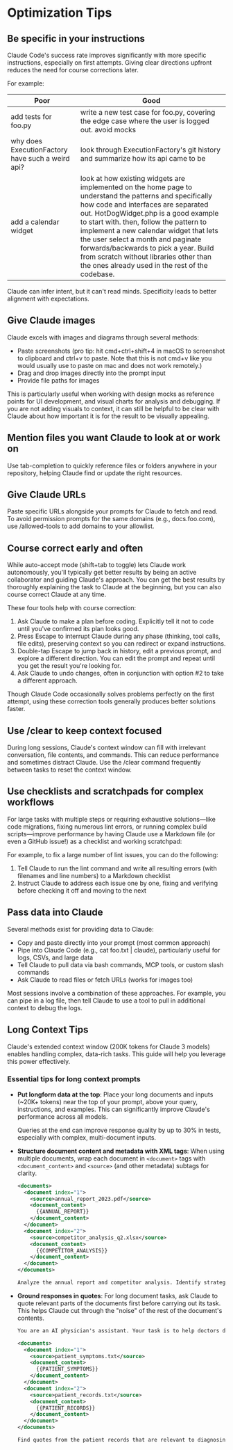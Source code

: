 # Optimization Tips

## Be specific in your instructions

Claude Code's success rate improves significantly with more specific instructions, especially on first attempts. Giving clear directions upfront reduces the need for course corrections later.

For example:

| Poor | Good |
| --- | --- |
| add tests for foo.py | write a new test case for foo.py, covering the edge case where the user is logged out. avoid mocks |
| why does ExecutionFactory have such a weird api? | look through ExecutionFactory's git history and summarize how its api came to be |
| add a calendar widget | look at how existing widgets are implemented on the home page to understand the patterns and specifically how code and interfaces are separated out. HotDogWidget.php is a good example to start with. then, follow the pattern to implement a new calendar widget that lets the user select a month and paginate forwards/backwards to pick a year. Build from scratch without libraries other than the ones already used in the rest of the codebase. |

Claude can infer intent, but it can't read minds. Specificity leads to better alignment with expectations.

## Give Claude images

Claude excels with images and diagrams through several methods:

- Paste screenshots (pro tip: hit cmd+ctrl+shift+4 in macOS to screenshot to clipboard and ctrl+v to paste. Note that this is not cmd+v like you would usually use to paste on mac and does not work remotely.)
- Drag and drop images directly into the prompt input
- Provide file paths for images

This is particularly useful when working with design mocks as reference points for UI development, and visual charts for analysis and debugging. If you are not adding visuals to context, it can still be helpful to be clear with Claude about how important it is for the result to be visually appealing.

## Mention files you want Claude to look at or work on

Use tab-completion to quickly reference files or folders anywhere in your repository, helping Claude find or update the right resources.

## Give Claude URLs

Paste specific URLs alongside your prompts for Claude to fetch and read. To avoid permission prompts for the same domains (e.g., docs.foo.com), use /allowed-tools to add domains to your allowlist.

## Course correct early and often

While auto-accept mode (shift+tab to toggle) lets Claude work autonomously, you'll typically get better results by being an active collaborator and guiding Claude's approach. You can get the best results by thoroughly explaining the task to Claude at the beginning, but you can also course correct Claude at any time.

These four tools help with course correction:

1. Ask Claude to make a plan before coding. Explicitly tell it not to code until you've confirmed its plan looks good.
2. Press Escape to interrupt Claude during any phase (thinking, tool calls, file edits), preserving context so you can redirect or expand instructions.
3. Double-tap Escape to jump back in history, edit a previous prompt, and explore a different direction. You can edit the prompt and repeat until you get the result you're looking for.
4. Ask Claude to undo changes, often in conjunction with option #2 to take a different approach.

Though Claude Code occasionally solves problems perfectly on the first attempt, using these correction tools generally produces better solutions faster.

## Use /clear to keep context focused

During long sessions, Claude's context window can fill with irrelevant conversation, file contents, and commands. This can reduce performance and sometimes distract Claude. Use the /clear command frequently between tasks to reset the context window.

## Use checklists and scratchpads for complex workflows

For large tasks with multiple steps or requiring exhaustive solutions—like code migrations, fixing numerous lint errors, or running complex build scripts—improve performance by having Claude use a Markdown file (or even a GitHub issue!) as a checklist and working scratchpad:

For example, to fix a large number of lint issues, you can do the following:

1. Tell Claude to run the lint command and write all resulting errors (with filenames and line numbers) to a Markdown checklist
2. Instruct Claude to address each issue one by one, fixing and verifying before checking it off and moving to the next

## Pass data into Claude

Several methods exist for providing data to Claude:

- Copy and paste directly into your prompt (most common approach)
- Pipe into Claude Code (e.g., cat foo.txt | claude), particularly useful for logs, CSVs, and large data
- Tell Claude to pull data via bash commands, MCP tools, or custom slash commands
- Ask Claude to read files or fetch URLs (works for images too)

Most sessions involve a combination of these approaches. For example, you can pipe in a log file, then tell Claude to use a tool to pull in additional context to debug the logs.

## Long Context Tips

Claude's extended context window (200K tokens for Claude 3 models) enables handling complex, data-rich tasks. This guide will help you leverage this power effectively.

### Essential tips for long context prompts

- **Put longform data at the top**: Place your long documents and inputs (~20K+ tokens) near the top of your prompt, above your query, instructions, and examples. This can significantly improve Claude's performance across all models.

  Queries at the end can improve response quality by up to 30% in tests, especially with complex, multi-document inputs.

- **Structure document content and metadata with XML tags**: When using multiple documents, wrap each document in `<document>` tags with `<document_content>` and `<source>` (and other metadata) subtags for clarity.

  ```xml
  <documents>
    <document index="1">
      <source>annual_report_2023.pdf</source>
      <document_content>
        {{ANNUAL_REPORT}}
      </document_content>
    </document>
    <document index="2">
      <source>competitor_analysis_q2.xlsx</source>
      <document_content>
        {{COMPETITOR_ANALYSIS}}
      </document_content>
    </document>
  </documents>

  Analyze the annual report and competitor analysis. Identify strategic advantages and recommend Q3 focus areas.
  ```

- **Ground responses in quotes**: For long document tasks, ask Claude to quote relevant parts of the documents first before carrying out its task. This helps Claude cut through the "noise" of the rest of the document's contents.

  ```xml
  You are an AI physician's assistant. Your task is to help doctors diagnose possible patient illnesses.

  <documents>
    <document index="1">
      <source>patient_symptoms.txt</source>
      <document_content>
        {{PATIENT_SYMPTOMS}}
      </document_content>
    </document>
    <document index="2">
      <source>patient_records.txt</source>
      <document_content>
        {{PATIENT_RECORDS}}
      </document_content>
    </document>
  </documents>

  Find quotes from the patient records that are relevant to diagnosing the patient's reported symptoms. Place these in <quotes> tags. Then, based on these quotes, list all information that would help the doctor diagnose the patient's symptoms. Place your diagnostic information in <info> tags.
  ```